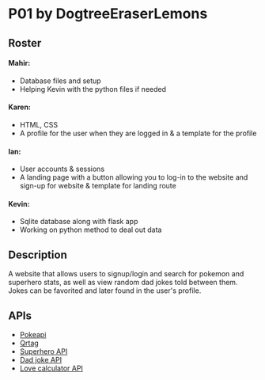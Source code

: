 # P01 by DogtreeEraserLemons

## Roster

#### Mahir:
  - Database files and setup
  - Helping Kevin with the python files if needed

#### Karen:
  - HTML, CSS
  - A profile for the user when they are logged in & a template for the profile

#### Ian:
  - User accounts & sessions
  - A landing page with a button allowing you to log-in to the website and sign-up for website & template for landing route

#### Kevin:
  - Sqlite database along with flask app
  - Working on python method to deal out data

## Description
A website that allows users to signup/login and search for pokemon and superhero stats, as well as view random dad jokes told between them. Jokes can be favorited and later found in the user's profile.

## APIs
  - [Pokeapi](https://github.com/stuy-softdev/notes-and-code/blob/main/api_kb/411_on_pokeapi.md)
  - [Qrtag](https://github.com/stuy-softdev/notes-and-code/blob/main/api_kb/411_on_QR-code-gen.md)
  - [Superhero API](https://github.com/stuy-softdev/notes-and-code/blob/main/api_kb/411_on_superheroAPI.md)
  - [Dad joke API](https://github.com/stuy-softdev/notes-and-code/blob/main/api_kb/411_on_DadJokes.md)
  - [Love calculator API](https://github.com/stuy-softdev/notes-and-code/blob/main/api_kb/411_on_LoveCalculator.md)
